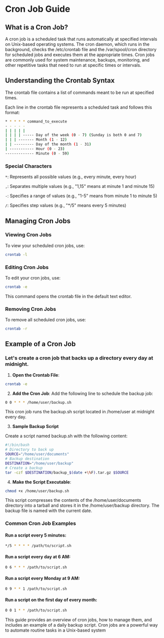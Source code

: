 # Cron Job Guide

## What is a Cron Job?
A cron job is a scheduled task that runs automatically at specified intervals on Unix-based operating systems. 
The cron daemon, which runs in the background, checks the /etc/crontab file and the /var/spool/cron directory for scheduled jobs and executes them at the appropriate times.
Cron jobs are commonly used for system maintenance, backups, monitoring, and other repetitive tasks that need to run at specific times or intervals.

## Understanding the Crontab Syntax
The crontab file contains a list of commands meant to be run at specified times. 

Each line in the crontab file represents a scheduled task and follows this format:
```sh
* * * * * command_to_execute
- - - - -
| | | | |
| | | | ----- Day of the week (0 - 7) (Sunday is both 0 and 7)
| | | ------- Month (1 - 12)
| | --------- Day of the month (1 - 31)
| ----------- Hour (0 - 23)
------------- Minute (0 - 59)
```

### Special Characters
`*`: Represents all possible values (e.g., every minute, every hour)

`,`: Separates multiple values (e.g., "1,15" means at minute 1 and minute 15)

`-`: Specifies a range of values (e.g., "1-5" means from minute 1 to minute 5)

`/`: Specifies step values (e.g., "*/5" means every 5 minutes)


## Managing Cron Jobs

### Viewing Cron Jobs
To view your scheduled cron jobs, use:
```sh
crontab -l
```
### Editing Cron Jobs
To edit your cron jobs, use:
```sh
crontab -e
```
This command opens the crontab file in the default text editor.

### Removing Cron Jobs
To remove all scheduled cron jobs, use:
```sh
crontab -r
```
## Example of a Cron Job

### Let's create a cron job that backs up a directory every day at midnight.

1. **Open the Crontab File**:
```sh
crontab -e
```

2. **Add the Cron Job**:
Add the following line to schedule the backup job:
```sh
0 0 * * * /home/user/backup.sh
```
This cron job runs the backup.sh script located in /home/user at midnight every day.

3. **Sample Backup Script**

Create a script named backup.sh with the following content:

```sh
#!/bin/bash
# Directory to back up
SOURCE="/home/user/documents"
# Backup destination
DESTINATION="/home/user/backup"
# Create a backup
tar -czf $DESTINATION/backup_$(date +\%F).tar.gz $SOURCE
```

4. **Make the Script Executable**:
```sh
chmod +x /home/user/backup.sh
```
This script compresses the contents of the /home/user/documents directory into a tarball and stores it in the /home/user/backup directory. 
The backup file is named with the current date.

### Common Cron Job Examples

#### Run a script every 5 minutes:
```sh
*/5 * * * * /path/to/script.sh
```

#### Run a script every day at 6 AM:
```sh
0 6 * * * /path/to/script.sh
```
#### Run a script every Monday at 9 AM:
```sh
0 9 * * 1 /path/to/script.sh
```

#### Run a script on the first day of every month:
```sh
0 0 1 * * /path/to/script.sh
```

This guide provides an overview of cron jobs, how to manage them, and includes an example of a daily backup script. 
Cron jobs are a powerful way to automate routine tasks in a Unix-based system
